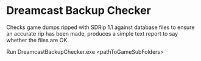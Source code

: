 # Dreamcast Backup Checker

Checks game dumps ripped with SDRip 1.1 against database files to ensure an accurate rip has been made, produces a simple text report to say whether the files are OK.

Run DreamcastBackupChecker.exe &lt;pathToGameSubFolders&gt; 
